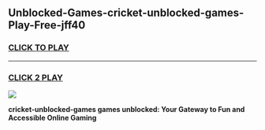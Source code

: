 
## Unblocked-Games-cricket-unblocked-games-Play-Free-jff40
<h3>
<a href="https://premium76.site?title=cricket-unblocked-games&ref=20A">CLICK TO PLAY</a></h3>
<hr>

<h3>
<a href="https://premium76.site?title=cricket-unblocked-games&ref=20A">CLICK 2 PLAY</a>
  
</h3>

<a href="https://premium76.site?title=cricket-unblocked-games&ref=20A"><img src="https://clearcache.store/games.png"></a>


**cricket-unblocked-games games unblocked: Your Gateway to Fun and Accessible Online Gaming**
